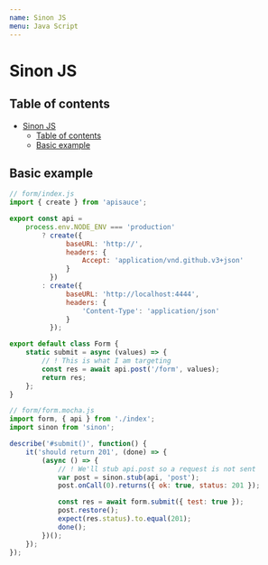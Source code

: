 ```yaml
---
name: Sinon JS
menu: Java Script 
---
```

# Sinon JS

## Table of contents

<!-- TOC -->

*   [Sinon JS](#sinon-js)
    *   [Table of contents](#table-of-contents)
    *   [Basic example](#basic-example)

<!-- /TOC -->

## Basic example

```javascript
// form/index.js
import { create } from 'apisauce';

export const api =
    process.env.NODE_ENV === 'production'
        ? create({
              baseURL: 'http://',
              headers: {
                  Accept: 'application/vnd.github.v3+json'
              }
          })
        : create({
              baseURL: 'http://localhost:4444',
              headers: {
                  'Content-Type': 'application/json'
              }
          });

export default class Form {
    static submit = async (values) => {
        // ! This is what I am targeting
        const res = await api.post('/form', values);
        return res;
    };
}

// form/form.mocha.js
import form, { api } from './index';
import sinon from 'sinon';

describe('#submit()', function() {
    it('should return 201', (done) => {
        (async () => {
            // ! We'll stub api.post so a request is not sent
            var post = sinon.stub(api, 'post');
            post.onCall(0).returns({ ok: true, status: 201 });

            const res = await form.submit({ test: true });
            post.restore();
            expect(res.status).to.equal(201);
            done();
        })();
    });
});
```
